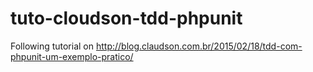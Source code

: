 # tuto-cloudson-tdd-phpunit
Following tutorial on http://blog.claudson.com.br/2015/02/18/tdd-com-phpunit-um-exemplo-pratico/
